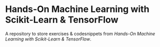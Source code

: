 # Hands-On Machine Learning with Scikit-Learn & TensorFlow

A repository to store exercises &amp; codesnippets from *Hands-On Machine Learning with Scikit-Learn &amp; TensorFlow*.
